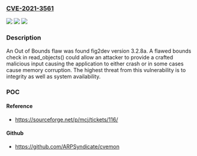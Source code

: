 ### [CVE-2021-3561](https://cve.mitre.org/cgi-bin/cvename.cgi?name=CVE-2021-3561)
![](https://img.shields.io/static/v1?label=Product&message=fig2dev&color=blue)
![](https://img.shields.io/static/v1?label=Version&message=%3D%20fig2dev%203.2.8a%20&color=brighgreen)
![](https://img.shields.io/static/v1?label=Vulnerability&message=CWE-119&color=brighgreen)

### Description

An Out of Bounds flaw was found fig2dev version 3.2.8a. A flawed bounds check in read_objects() could allow an attacker to provide a crafted malicious input causing the application to either crash or in some cases cause memory corruption. The highest threat from this vulnerability is to integrity as well as system availability.

### POC

#### Reference
- https://sourceforge.net/p/mcj/tickets/116/

#### Github
- https://github.com/ARPSyndicate/cvemon

